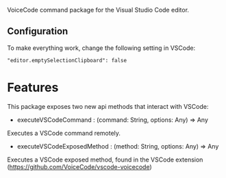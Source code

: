 VoiceCode command package for the Visual Studio Code editor.

## Configuration

To make everything work, change the following setting in VSCode:

```"editor.emptySelectionClipboard": false```

# Features

This package exposes two new api methods that interact with VSCode:

- executeVSCodeCommand : (command: String, options: Any) => Any

Executes a VSCode command remotely.

- executeVSCodeExposedMethod : (method: String, options: Any) => Any

Executes a VSCode exposed method, found in the VSCode extension (https://github.com/VoiceCode/vscode-voicecode)
